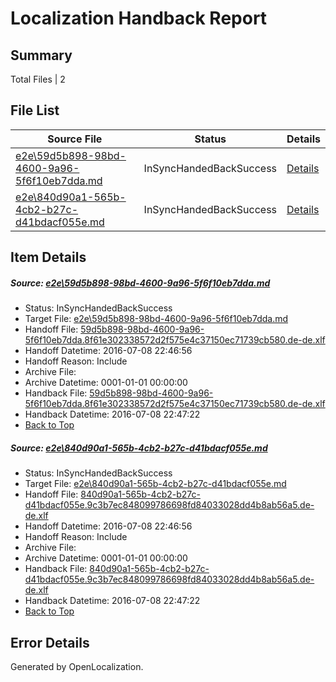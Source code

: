 # <a name='report-top'></a> Localization Handback Report

## Summary
 Total Files | 2

## File List
 Source File | Status | Details 
 ----------- | ------ | ------- 
 [e2e\59d5b898-98bd-4600-9a96-5f6f10eb7dda.md](https://github.com/OpenLocalizationTestOrg/oltest/blob/e9afaa691fb471cde822c9a5262aed14585f541b/e2e/59d5b898-98bd-4600-9a96-5f6f10eb7dda.md) | InSyncHandedBackSuccess | [Details](#d2c5f3cfb908c76f032f6b93407f0c9cb656ea491)
 [e2e\840d90a1-565b-4cb2-b27c-d41bdacf055e.md](https://github.com/OpenLocalizationTestOrg/oltest/blob/e9afaa691fb471cde822c9a5262aed14585f541b/e2e/840d90a1-565b-4cb2-b27c-d41bdacf055e.md) | InSyncHandedBackSuccess | [Details](#55a84a26ced94f9d5d727d68a774cf01f766f4982)

## Item Details
##### <a name='d2c5f3cfb908c76f032f6b93407f0c9cb656ea491'></a> Source: [e2e\59d5b898-98bd-4600-9a96-5f6f10eb7dda.md](https://github.com/OpenLocalizationTestOrg/oltest/blob/e9afaa691fb471cde822c9a5262aed14585f541b/e2e/59d5b898-98bd-4600-9a96-5f6f10eb7dda.md)
* Status: InSyncHandedBackSuccess
* Target File: [e2e\59d5b898-98bd-4600-9a96-5f6f10eb7dda.md](https://github.com/OpenLocalizationTestOrg/oltest-dede-fly/blob/65ca392e692a00a0ded1bda1507808be87210a98/e2e/59d5b898-98bd-4600-9a96-5f6f10eb7dda.md)
* Handoff File: [59d5b898-98bd-4600-9a96-5f6f10eb7dda.8f61e302338572d2f575e4c37150ec71739cb580.de-de.xlf](https://github.com/OpenLocalizationTestOrg/olhandoff-e2e/blob/c524c34f68b26318b725bd2049883be083f9cb6a/ol-handoff/OpenLocalizationTestOrg/oltest-dede-fly/ci/ht/59d5b898-98bd-4600-9a96-5f6f10eb7dda.8f61e302338572d2f575e4c37150ec71739cb580.de-de.xlf)
* Handoff Datetime: 2016-07-08 22:46:56
* Handoff Reason: Include
* Archive File: 
* Archive Datetime: 0001-01-01 00:00:00
* Handback File: [59d5b898-98bd-4600-9a96-5f6f10eb7dda.8f61e302338572d2f575e4c37150ec71739cb580.de-de.xlf](https://github.com/OpenLocalizationTestOrg/olhandback-e2e/blob/61e65b6d704972b3e6082e91089ac00512ab699f/ol-handback/OpenLocalizationTestOrg/oltest-dede-fly/ci/ht/59d5b898-98bd-4600-9a96-5f6f10eb7dda.8f61e302338572d2f575e4c37150ec71739cb580.de-de.xlf)
* Handback Datetime: 2016-07-08 22:47:22
* [Back to Top](#report-top)

##### <a name='55a84a26ced94f9d5d727d68a774cf01f766f4982'></a> Source: [e2e\840d90a1-565b-4cb2-b27c-d41bdacf055e.md](https://github.com/OpenLocalizationTestOrg/oltest/blob/e9afaa691fb471cde822c9a5262aed14585f541b/e2e/840d90a1-565b-4cb2-b27c-d41bdacf055e.md)
* Status: InSyncHandedBackSuccess
* Target File: [e2e\840d90a1-565b-4cb2-b27c-d41bdacf055e.md](https://github.com/OpenLocalizationTestOrg/oltest-dede-fly/blob/65ca392e692a00a0ded1bda1507808be87210a98/e2e/840d90a1-565b-4cb2-b27c-d41bdacf055e.md)
* Handoff File: [840d90a1-565b-4cb2-b27c-d41bdacf055e.9c3b7ec848099786698fd84033028dd4b8ab56a5.de-de.xlf](https://github.com/OpenLocalizationTestOrg/olhandoff-e2e/blob/c524c34f68b26318b725bd2049883be083f9cb6a/ol-handoff/OpenLocalizationTestOrg/oltest-dede-fly/ci/ht/840d90a1-565b-4cb2-b27c-d41bdacf055e.9c3b7ec848099786698fd84033028dd4b8ab56a5.de-de.xlf)
* Handoff Datetime: 2016-07-08 22:46:56
* Handoff Reason: Include
* Archive File: 
* Archive Datetime: 0001-01-01 00:00:00
* Handback File: [840d90a1-565b-4cb2-b27c-d41bdacf055e.9c3b7ec848099786698fd84033028dd4b8ab56a5.de-de.xlf](https://github.com/OpenLocalizationTestOrg/olhandback-e2e/blob/61e65b6d704972b3e6082e91089ac00512ab699f/ol-handback/OpenLocalizationTestOrg/oltest-dede-fly/ci/ht/840d90a1-565b-4cb2-b27c-d41bdacf055e.9c3b7ec848099786698fd84033028dd4b8ab56a5.de-de.xlf)
* Handback Datetime: 2016-07-08 22:47:22
* [Back to Top](#report-top)


## Error Details

Generated by OpenLocalization.
